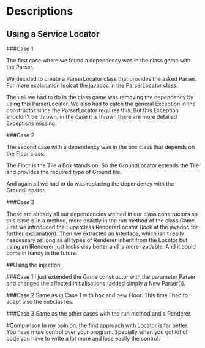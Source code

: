 # Descriptions

## Using a Service Locator

###Case 1

The first case where we found a dependency was in
the class game with the Parser.

We decided to create a ParserLocator class
that provides the asked Parser. For more explanation
look at the javadoc in the ParserLocator class.

Then all we had to do in the class game was removing the
dependency by using this ParserLocator. We also had to catch the general Exception
in the constructor since the ParserLocator requires this. But this Exception
shouldn't be thrown, in the case it is thrown there are more detailed Exceptions
missing.

###Case 2

The second case with a dependency was in the box class that depends
on the Floor class.

The Floor is the Tile a Box stands on. So the GroundLocator extends the Tile
and provides the required type of Ground tile.

And again all we had to do was replacing the dependency with the GroundLocator.

###Case 3

These are already all our dependencies we had in our class constructors so
this case is in a method, more exactly in the run method of the class Game.
First we introduced the Superclass RendererLocator (look at the javadoc for
further explanation). Then we extracted an Interface, which isn't really
nescessary as long as all types of Renderer inherit from the Locator but using
an IRenderer just looks way better and is more readable. And it could come in
handy in the future.

##Using the injection

###Case 1
I just extended the Game constructor with the parameter Parser and changed the
affected initialisations (added simply a New Parser()).

###Case 2
Same as in Case 1 with box and new Floor. This time I had to adapt also the subclasses.

###Case 3
Same as the other cases with the run method and a Renderer.

#Comparison
In my opinion, the first approach with Locator is far better. You have more control
over your program. Specially when you got lot of code you have to write a lot more
and lose easily the control. 